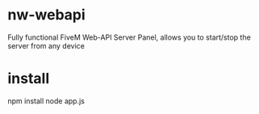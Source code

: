 # nw-webapi
 Fully functional FiveM Web-API Server Panel, allows you to start/stop the server from any device
# install
 npm install
 node app.js
